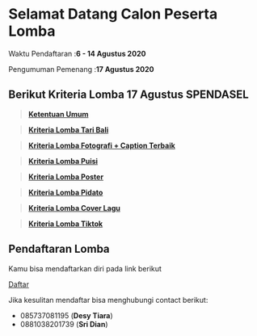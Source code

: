 # Selamat Datang Calon Peserta Lomba

Waktu Pendaftaran :**6 - 14 Agustus 2020**

Pengumuman Pemenang :**17 Agustus 2020**

## Berikut Kriteria Lomba 17 Agustus SPENDASEL

> __[Ketentuan Umum](https://github.com/arta678/kreterialomba/blob/master/page/KetentuanUmum.md)__

> __[Kriteria Lomba Tari Bali](https://github.com/arta678/kreterialomba/blob/master/page/TariBali.md)__

> __[Kriteria Lomba Fotografi + Caption Terbaik](https://github.com/arta678/kreterialomba/blob/master/page/Fotografi.md)__

> __[Kriteria Lomba Puisi](https://github.com/arta678/kreterialomba/blob/master/page/Puisi.md)__

> __[Kriteria Lomba Poster](https://github.com/arta678/kreterialomba/blob/master/page/Poster.md)__

> __[Kriteria Lomba Pidato](https://github.com/arta678/kreterialomba/blob/master/page/Pidato.md)__

> __[Kriteria Lomba Cover Lagu](https://github.com/arta678/kreterialomba/blob/master/page/CoverLagu.md)__

> __[Kriteria Lomba Tiktok](https://github.com/arta678/kreterialomba/blob/master/page/Tiktok.md)__

## Pendaftaran Lomba
Kamu bisa mendaftarkan diri pada link berikut

[Daftar](https://docs.google.com/forms/d/e/1FAIpQLSfh283NZedRwUSminXWrxF6KQDwIqjaXlFWWF9Gw7boyNRUhQ/viewform?usp=sf_link)


Jika kesulitan mendaftar bisa menghubungi contact berikut:
- 085737081195 (**Desy Tiara**)
- 0881038201739 (**Sri Dian**)
